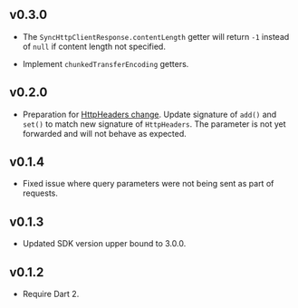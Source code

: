 ## v0.3.0

* The `SyncHttpClientResponse.contentLength` getter will return `-1` instead of
  `null` if content length not specified.

* Implement `chunkedTransferEncoding` getters.

## v0.2.0

* Preparation for [HttpHeaders change]. Update signature of `add()`
  and `set()` to match new signature of `HttpHeaders`. The
  parameter is not yet forwarded and will not behave as expected.

  [HttpHeaders change]: https://github.com/dart-lang/sdk/issues/39657

## v0.1.4

* Fixed issue where query parameters were not being sent as part of requests.

## v0.1.3

* Updated SDK version upper bound to 3.0.0.

## v0.1.2

* Require Dart 2.

